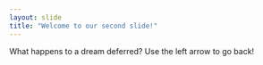 ```yaml
---
layout: slide
title: "Welcome to our second slide!"
---
```

What happens to a dream deferred?
Use the left arrow to go back!
